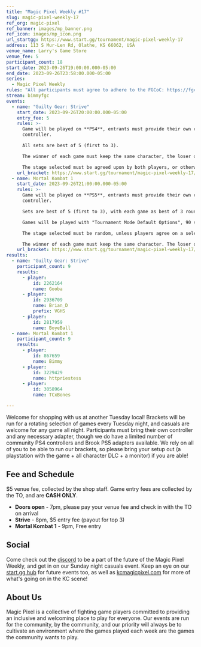```yaml
---
title: "Magic Pixel Weekly #17"
slug: magic-pixel-weekly-17
ref_org: magic-pixel
ref_banner: images/mp_banner.png
ref_icon: images/mp_icon.png
url_startgg: https://www.start.gg/tournament/magic-pixel-weekly-17
address: 113 S Mur-Len Rd, Olathe, KS 66062, USA
venue_name: Larry's Game Store
venue_fee: 5
participant_count: 18
start_date: 2023-09-26T19:00:00.000-05:00
end_date: 2023-09-26T23:58:00.000-05:00
series:
  - Magic Pixel Weekly
rules: "All participants must agree to adhere to the FGCoC: https://fgcoc.com/"
stream: bimmyfgc
events:
  - name: "Guilty Gear: Strive"
    start_date: 2023-09-26T20:00:00.000-05:00
    entry_fee: 5
    rules: >-
      Game will be played on **PS4**, entrants must provide their own compatible
      controller.  

      All sets are best of 5 (first to 3).  

      The winner of each game must keep the same character, the loser of that game may switch characters.  

      The stage selected must be agreed upon by both players, or otherwise selected at random.
    url_bracket: https://www.start.gg/tournament/magic-pixel-weekly-17/events/strive/brackets/1473960/2228089
  - name: Mortal Kombat 1
    start_date: 2023-09-26T21:00:00.000-05:00
    rules: >-
      Game will be played on **PS5**, entrants must provide their own compatible
      controller.  

      Sets are best of 5 (first to 3), with each game as best of 3 rounds (first to 2).  

      Games will be played with "Tournament Mode Default Options", 90 second timer, interactables on. Default Tournament Mode Variations and Tournament Mode Kustom Variations only.  

      The stage selected must be random, unless players agree on a selected stage.  

      The winner of each game must keep the same character. The loser of that game may switch character.
    url_bracket: https://www.start.gg/tournament/magic-pixel-weekly-17/events/mortal-kombat/brackets/1473968/2228097
results:
  - name: "Guilty Gear: Strive"
    participant_count: 9
    results:
      - player:
          id: 2262164
          name: Gooba
      - player:
          id: 2936709
          name: Brian_D
          prefix: VGHS
      - player:
          id: 2817959
          name: BoyeBall
  - name: Mortal Kombat 1
    participant_count: 9
    results:
      - player:
          id: 867659
          name: Bimmy
      - player:
          id: 3229429
          name: httpriestess
      - player:
          id: 3058964
          name: TCxBones

---
```


Welcome for shopping with us at another Tuesday local! Brackets will be run for a rotating selection of games every Tuesday night, and casuals are welcome for any game all night. Participants must bring their own controller and any necessary adapter, though we do have a limited number of community PS4 controllers and Brook PS5 adapters available. We rely on all of you to be able to run our brackets, so please bring your setup out (a playstation with the game + all character DLC + a monitor) if you are able! 

## Fee and Schedule
$5 venue fee, collected by the shop staff. Game entry fees are collected by the TO, and are **CASH ONLY**.

- **Doors open** - 7pm, please pay your venue fee and check in with the TO on arrival
- **Strive** - 8pm, $5 entry fee (payout for top 3)
- **Mortal Kombat 1** - 9pm, Free entry   

## Social
Come check out the [discord](https://discord.gg/jkmn6CVrrQ) to be a part of the future of the Magic Pixel Weekly, and get in on our Sunday night casuals event. Keep an eye on our [start.gg hub](https://www.start.gg/hub/magic-pixel) for future events too, as well as [kcmagicpixel.com](https://kcmagicpixel.com) for more of what's going on in the KC scene!

## About Us

Magic Pixel is a collective of fighting game players committed to providing an inclusive and welcoming place to play for everyone. Our events are run for the community, by the community, and our priority will always be to cultivate an environment where the games played each week are the games the community wants to play.
  